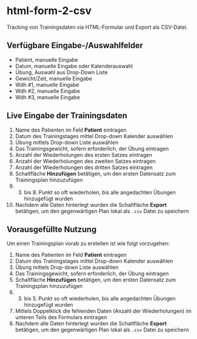 # html-form-2-csv

Tracking von Trainingsdaten via HTML-Formular und Export als CSV-Datei.

## Verfügbare Eingabe-/Auswahlfelder

- Patient, manuelle Eingabe
- Datum, manuelle Eingabe oder Kalenderauswahl
- Übung, Auswahl aus Drop-Down Liste
- Gewicht/Zeit, manuelle Eingabe
- Wdh #1, manuelle Eingabe
- Wdh #2, manuelle Eingabe
- Wdh #3, manuelle Eingabe

## Live Eingabe der Trainingsdaten

1. Name des Patienten im Feld **Patient** eintragen
2. Datum des Trainingstages mittel Drop-down Kalender auswählen
3. Übung mittels Drop-down Liste auswählen
4. Das Trainingsgewicht, sofern erforderlich, der Übung eintragen
5. Anzahl der Wiederholungen des ersten Satzes eintragen
6. Anzahl der Wiederholungen des zweiten Satzes eintragen
7. Anzahl der Wiederholungen des dritten Satzes eintragen
8. Schaltfläche **Hinzufügen** betätigen, um den ersten Datensatz zum Trainingsplan hinzuzufügen
9. 3. bis 8. Punkt so oft wiederholen, bis alle angedachten Übungen hinzugefügt wurden
10. Nachdem alle Daten hinterlegt wurden die Schaltfläche **Export** betätigen, um den gegenwärtigen Plan lokal als `.csv` Datei zu speichern

## Vorausgefüllte Nutzung

Um einen Trainingsplan vorab zu erstellen ist wie folgt vorzugehen:

1. Name des Patienten im Feld **Patient** eintragen
2. Datum des Trainingstages mittel Drop-down Kalender auswählen
3. Übung mittels Drop-down Liste auswählen
4. Das Trainingsgewicht, sofern erforderlich, der Übung eintragen
5. Schaltfläche **Hinzufügen** betätigen, um den ersten Datensatz zum Trainingsplan hinzuzufügen
6. 3. bis 5. Punkt so oft wiederholen, bis alle angedachten Übungen hinzugefügt wurden
7. Mittels Doppelklick die fehlenden Daten (Anzahl der Wiederholungen) im unteren Teils des Formulars eintragen
8. Nachdem alle Daten hinterlegt wurden die Schaltfläche **Export** betätigen, um den gegenwärtigen Plan lokal als `.csv` Datei zu speichern
